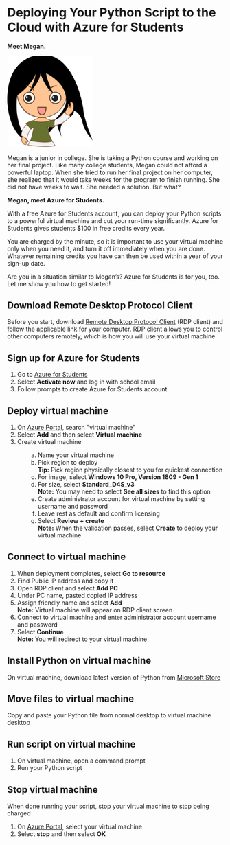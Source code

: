 # Deploying Your Python Script to the Cloud with Azure for Students

**Meet Megan.**

<img src="images/megandoc.png" width="200">

Megan is a junior in college. She is taking a Python course and working on her final project. Like many college students, Megan could not afford a powerful laptop. When she tried to run her final project on her computer, she realized that it would take weeks for the program to finish running. She did not have weeks to wait. She needed a solution. But what?

**Megan, meet Azure for Students.**

With a free Azure for Students account, you can deploy your Python scripts to a powerful virtual machine and cut your run-time significantly. Azure for Students gives students $100 in free credits every year.

You are charged by the minute, so it is important to use your virtual machine only when you need it, and turn it off immediately when you are done. Whatever remaining credits you have can then be used within a year of your sign-up date.

Are you in a situation similar to Megan’s? Azure for Students is for you, too. Let me show you how to get started!

## Download Remote Desktop Protocol Client

Before you start, download [Remote Desktop Protocol Client](https://docs.microsoft.com/en-us/windows-server/remote/remote-desktop-services/clients/remote-desktop-clients) (RDP client) and follow the applicable link for your computer. RDP client allows you to control other computers remotely, which is how you will use your virtual machine.

## Sign up for Azure for Students 
1. Go to [Azure for Students](https://azure.microsoft.com/en-us/free/students/)
2. Select **Activate now** and log in with school email
3. Follow prompts to create Azure for Students account

## Deploy virtual machine
1. On [Azure Portal](https://portal.azure.com), search "virtual machine"
2. Select **Add** and then select **Virtual machine**
3. Create virtual machine
<ol>
<ul>
<ol type="a">
  <li>Name your virtual machine</li>
  <li>Pick region to deploy</li>
      <b>Tip:</b> Pick region physically closest to you for quickest connection
  <li>For image, select <b>Windows 10 Pro, Version 1809 - Gen 1</b></li>
  <li>For size, select <b>Standard_D4S_v3</b></li>
      <b>Note:</b> You may need to select <b>See all sizes</b> to find this option
  <li>Create administrator account for virtual machine by setting username and password</li>
  <li>Leave rest as default and confirm licensing</li>
  <li>Select <b>Review + create</b></li>
      <b>Note:</b> When the validation passes, select <b>Create</b> to deploy your virtual machine
</ol>
</ol>

## Connect to virtual machine
1. When deployment completes, select **Go to resource**
2. Find Public IP address and copy it
3. Open RDP client and select **Add PC**
4. Under PC name, pasted copied IP address
5. Assign friendly name and select **Add**<br />
**Note:** Virtual machine will appear on RDP client screen
6. Connect to virtual machine and enter administrator account username and password
7. Select **Continue**<br />
**Note:** You will redirect to your virtual machine

## Install Python on virtual machine
On virtual machine, download latest version of Python from [Microsoft Store](https://www.microsoft.com/en-us/search?q=python)

## Move files to virtual machine
Copy and paste your Python file from normal desktop to virtual machine desktop

## Run script on virtual machine
1. On virtual machine, open a command prompt
2. Run your Python script

## Stop virtual machine
When done running your script, stop your virtual machine to stop being charged
1. On [Azure Portal](https://portal.azure.com), select your virtual machine
2. Select **stop** and then select **OK**

